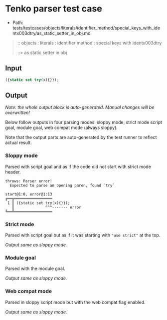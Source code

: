 # Tenko parser test case

- Path: tests/testcases/objects/literals/identifier_method/special_keys_with_identx003dtry/as_static_setter_in_obj.md

> :: objects : literals : identifier method : special keys with identx003dtry
>
> ::> as static setter in obj

## Input

`````js
({static set try(x){}});
`````

## Output

_Note: the whole output block is auto-generated. Manual changes will be overwritten!_

Below follow outputs in four parsing modes: sloppy mode, strict mode script goal, module goal, web compat mode (always sloppy).

Note that the output parts are auto-generated by the test runner to reflect actual result.

### Sloppy mode

Parsed with script goal and as if the code did not start with strict mode header.

`````
throws: Parser error!
  Expected to parse an opening paren, found `try`

start@1:0, error@1:13
╔══╦═════════════════
 1 ║ ({static set try(x){}});
   ║              ^^^------- error
╚══╩═════════════════

`````

### Strict mode

Parsed with script goal but as if it was starting with `"use strict"` at the top.

_Output same as sloppy mode._

### Module goal

Parsed with the module goal.

_Output same as sloppy mode._

### Web compat mode

Parsed in sloppy script mode but with the web compat flag enabled.

_Output same as sloppy mode._

